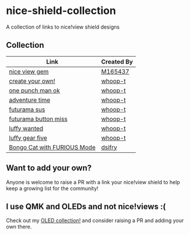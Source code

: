 # nice-shield-collection
A collection of links to nice!view shield designs

## Collection
| Link     | Created By |
| -------- | ------- |
| [nice view gem](https://github.com/M165437/nice-view-gem)    | [M165437](https://github.com/M165437)  |
| [create your own!](https://github.com/whoop-t/nice-shield-base)  | [whoop-t](https://github.com/whoop-t)    |
| [one punch man ok](https://github.com/whoop-t/nice-one-punch-ok)  | [whoop-t](https://github.com/whoop-t)    |
| [adventure time](https://github.com/whoop-t/nice-adventure-time) | [whoop-t](https://github.com/whoop-t)     |
| [futurama sus](https://github.com/whoop-t/nice-futurama-sus)    | [whoop-t](https://github.com/whoop-t)    |
| [futurama button miss](https://github.com/whoop-t/nice-fry-button-miss)    | [whoop-t](https://github.com/whoop-t)    |
| [luffy wanted](https://github.com/whoop-t/nice-luffy-wanted)    | [whoop-t](https://github.com/whoop-t)   |
| [luffy gear five](https://github.com/whoop-t/nice-luffy-gear-five)    | [whoop-t](https://github.com/whoop-t)   |
| [Bongo Cat with FURIOUS Mode](https://github.com/dsifry/nice-view-mod) | [dsifry](https://github.com/dsifry)

## Want to add your own?
Anyone is welcome to raise a PR with a link your nice!view shield to help keep a growing list for the community!

## I use QMK and OLEDs and not nice!views :(
Check out my [OLED collection!](https://github.com/whoop-t/qmk-oled-collection) and consider raising a PR and adding your own there.